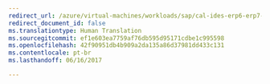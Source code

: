 ```yaml
---
redirect_url: /azure/virtual-machines/workloads/sap/cal-ides-erp6-erp7-sp3-sql
redirect_document_id: false
ms.translationtype: Human Translation
ms.sourcegitcommit: ef1e603ea7759af76db595d95171cdbe1c995598
ms.openlocfilehash: 42f90951db4b909a2da135a86d37981dd433c131
ms.contentlocale: pt-br
ms.lasthandoff: 06/16/2017

---
```

